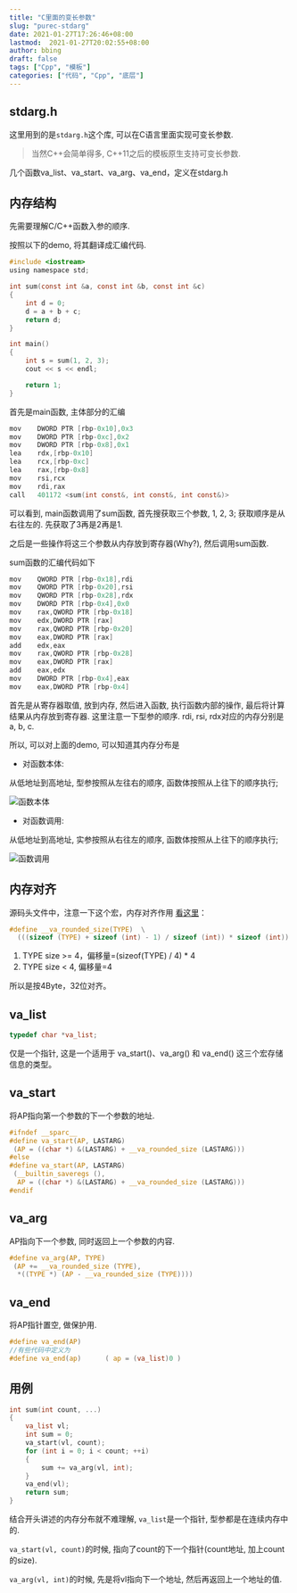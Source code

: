 ```yaml
---
title: "C里面的变长参数"
slug: "purec-stdarg"
date: 2021-01-27T17:26:46+08:00
lastmod:  2021-01-27T20:02:55+08:00
author: bbing
draft: false
tags: ["Cpp", "模板"]
categories: ["代码", "Cpp", "底层"]
---
```


## stdarg.h
这里用到的是```stdarg.h```这个库, 可以在C语言里面实现可变长参数.

> 当然C++会简单得多, C++11之后的模板原生支持可变长参数.

几个函数va_list、va_start、va_arg、va_end，定义在stdarg.h

<!--more-->

## 内存结构
先需要理解C/C++函数入参的顺序.

按照以下的demo, 将其翻译成汇编代码.
```C
#include <iostream>
using namespace std;

int sum(const int &a, const int &b, const int &c)
{
    int d = 0;
    d = a + b + c;
    return d;
}

int main()
{
    int s = sum(1, 2, 3);
    cout << s << endl;

    return 1;
}
```

首先是main函数, 主体部分的汇编
```C
mov    DWORD PTR [rbp-0x10],0x3
mov    DWORD PTR [rbp-0xc],0x2
mov    DWORD PTR [rbp-0x8],0x1
lea    rdx,[rbp-0x10]
lea    rcx,[rbp-0xc]
lea    rax,[rbp-0x8]
mov    rsi,rcx
mov    rdi,rax
call   401172 <sum(int const&, int const&, int const&)>
```

可以看到, main函数调用了sum函数, 首先搜获取三个参数, 1, 2, 3; 获取顺序是从右往左的. 先获取了3再是2再是1.

之后是一些操作将这三个参数从内存放到寄存器(Why?), 然后调用sum函数.

sum函数的汇编代码如下
```C
mov    QWORD PTR [rbp-0x18],rdi
mov    QWORD PTR [rbp-0x20],rsi
mov    QWORD PTR [rbp-0x28],rdx
mov    DWORD PTR [rbp-0x4],0x0
mov    rax,QWORD PTR [rbp-0x18]
mov    edx,DWORD PTR [rax]
mov    rax,QWORD PTR [rbp-0x20]
mov    eax,DWORD PTR [rax]
add    edx,eax
mov    rax,QWORD PTR [rbp-0x28]
mov    eax,DWORD PTR [rax]
add    eax,edx
mov    DWORD PTR [rbp-0x4],eax
mov    eax,DWORD PTR [rbp-0x4]
```

首先是从寄存器取值, 放到内存, 然后进入函数, 执行函数内部的操作, 最后将计算结果从内存放到寄存器. 这里注意一下型参的顺序.
rdi, rsi, rdx对应的内存分别是a, b, c.

所以, 可以对上面的demo, 可以知道其内存分布是

- 对函数本体:

从低地址到高地址, 型参按照从左往右的顺序, 函数体按照从上往下的顺序执行;

![函数本体](https://s3.ax1x.com/2021/01/27/szNKCF.png  "函数本体")

- 对函数调用:

从低地址到高地址, 实参按照从右往左的顺序, 函数体按照从上往下的顺序执行;

![函数调用](https://s3.ax1x.com/2021/01/27/szNM34.png  "函数调用")

## 内存对齐
源码头文件中，注意一下这个宏，内存对齐作用 [看这里](https://www.cnblogs.com/cpoint/p/3369456.html)：

```C
#define __va_rounded_size(TYPE)  \
  (((sizeof (TYPE) + sizeof (int) - 1) / sizeof (int)) * sizeof (int))
```

1. TYPE size >= 4，偏移量=(sizeof(TYPE) / 4) * 4
2. TYPE size < 4, 偏移量=4

所以是按4Byte，32位对齐。

## va_list
```C
typedef char *va_list;
```
仅是一个指针, 这是一个适用于 va_start()、va_arg() 和 va_end() 这三个宏存储信息的类型。

## va_start
将AP指向第一个参数的下一个参数的地址.
```C
#ifndef __sparc__
#define va_start(AP, LASTARG)                                           \
 (AP = ((char *) &(LASTARG) + __va_rounded_size (LASTARG)))
#else
#define va_start(AP, LASTARG)                                           \
 (__builtin_saveregs (),                                                \
  AP = ((char *) &(LASTARG) + __va_rounded_size (LASTARG)))
#endif
```

## va_arg
AP指向下一个参数, 同时返回上一个参数的内容.
```C
#define va_arg(AP, TYPE)                                                \
 (AP += __va_rounded_size (TYPE),                                       \
  *((TYPE *) (AP - __va_rounded_size (TYPE))))
```

## va_end
将AP指针置空, 做保护用.
```C
#define va_end(AP)
//有些代码中定义为
#define va_end(ap)      ( ap = (va_list)0 )
```

## 用例
```C
int sum(int count, ...)
{
    va_list vl;
    int sum = 0;
    va_start(vl, count);
    for (int i = 0; i < count; ++i)
    {
        sum += va_arg(vl, int);
    }
    va_end(vl);
    return sum;
}
```
结合开头讲述的内存分布就不难理解, ```va_list```是一个指针, 型参都是在连续内存中的.

```va_start(vl, count)```的时候, 指向了count的下一个指针(count地址, 加上count的size).

```va_arg(vl, int)```的时候, 先是将vl指向下一个地址, 然后再返回上一个地址的值.